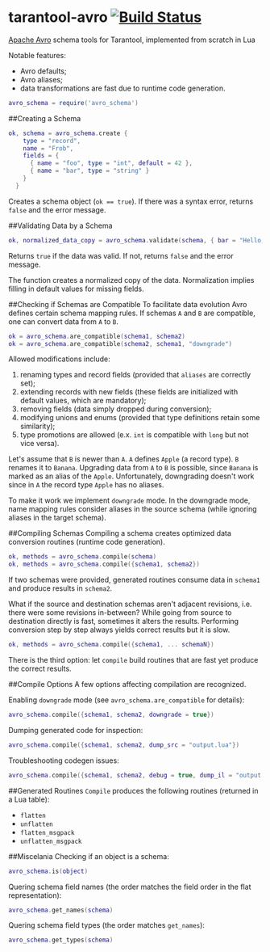# tarantool-avro [![Build Status](https://travis-ci.org/tarantool/avro.svg?branch=master)](https://travis-ci.org/tarantool/tarantool-avro)
[Apache Avro](http://avro.apache.org/docs/1.8.0/spec.html) schema tools for Tarantool, implemented from scratch in Lua

Notable features:
 * Avro defaults;
 * Avro aliases;
 * data transformations are fast due to runtime code generation.

```lua
avro_schema = require('avro_schema')
```

##Creating a Schema
```lua
ok, schema = avro_schema.create {
    type = "record",
    name = "Frob",
    fields = {
      { name = "foo", type = "int", default = 42 },
      { name = "bar", type = "string" }
    }
  }
```
Creates a schema object (`ok == true`). If there was a syntax error, returns `false` and the error message.

##Validating Data by a Schema
```lua
ok, normalized_data_copy = avro_schema.validate(schema, { bar = "Hello, world!" })
```
Returns `true` if the data was valid. If not, returns `false` and the error message.

The function creates a normalized copy of the data. Normalization implies
filling in default values for missing fields.

##Checking if Schemas are Compatible
To facilitate data evolution Avro defines certain schema mapping rules.
If schemas `A` and `B` are compatible, one can convert data from `A` to `B`. 
```lua
ok = avro_schema.are_compatible(schema1, schema2)
ok = avro_schema.are_compatible(schema2, schema1, "downgrade")
```
Allowed modifications include:
  1. renaming types and record fields (provided that `aliases` are correctly set);
  2. extending records with new fields (these fields are initialized with default values, which are mandatory);
  3. removing fields (data simply dropped during conversion);
  4. modifying unions and enums (provided that type definitions retain some similarity);
  5. type promotions are allowed (e.x. `int` is compatible with `long` but not vice versa).
  
Let's assume that `B` is newer than `A`. `A` defines `Apple` (a record type). `B` renames it to `Banana`.
Upgrading data from `A` to `B` is possible, since `Banana` is marked as an alias of the `Apple`. 
Unfortunately, downgrading doesn't work since in `A` the record type `Apple` has no aliases.

To make it work we implement `downgrade` mode. In the downgrade mode, name mapping rules consider
aliases in the source schema (while ignoring aliases in the target schema).

##Compiling Schemas
Compiling a schema creates optimized data conversion routines (runtime code generation).
```lua
ok, methods = avro_schema.compile(schema)
ok, methods = avro_schema.compile({schema1, schema2})
```
If two schemas were provided, generated routines consume data in `schema1` and produce results in `schema2`.

What if the source and destination schemas aren't adjacent revisions, i.e. there were some revisions in-between?
While going from source to destination directly is fast, sometimes it alters the results. Performing conversion
step by step always yields correct results but it is slow.

```lua
ok, methods = avro_schema.compile({schema1, ... schemaN})
```

There is the third option: let `compile` build routines that are fast yet produce the correct results.

##Compile Options
A few options affecting compilation are recognized.

Enabling `downgrade` mode (see `avro_schema.are_compatible` for details):
```lua
avro_schema.compile({schema1, schema2, downgrade = true})
```

Dumping generated code for inspection:
```lua
avro_schema.compile({schema1, schema2, dump_src = "output.lua"})
```

Troubleshooting codegen issues:
```lua
avro_schema.compile({schema1, schema2, debug = true, dump_il = "output.il"})
```

##Generated Routines
`Compile` produces the following routines (returned in a Lua table):
  * `flatten`
  * `unflatten`
  * `flatten_msgpack`
  * `unflatten_msgpack`
  
##Miscelania
Checking if an object is a schema:
```lua
avro_schema.is(object)
```

Quering schema field names (the order matches the field order in the flat representation):
```lua
avro_schema.get_names(schema)
```

Quering schema field types (the order matches `get_names`):
```lua
avro_schema.get_types(schema)
```
